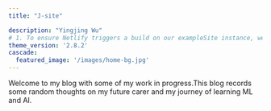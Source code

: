 ```yaml
---
title: "J-site"

description: "Yingjing Wu"
# 1. To ensure Netlify triggers a build on our exampleSite instance, we need to change a file in the exampleSite directory.
theme_version: '2.8.2'
cascade:
  featured_image: '/images/home-bg.jpg'
---
```

Welcome to my blog with some of my work in progress.This blog records some random thoughts on my future carer and my journey of learning ML and AI.
